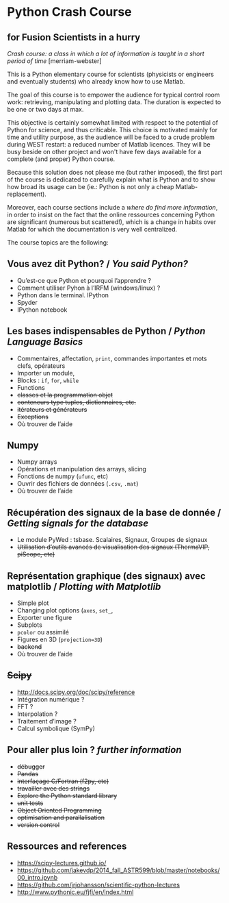 # Python Crash Course 
## for Fusion Scientists in a hurry

_Crash course: a class in which a lot of information is taught in a short period of time_ [merriam-webster]

This is a Python elementary course for scientists (physicists or engineers and eventually students) who already know how to use Matlab.
 
The goal of this course is to empower the audience for typical control room work: retrieving, manipulating and plotting data. The duration is expected to be one or two days at max. 

This objective is certainly somewhat limited with respect to the potential of Python for science, and thus criticable. This choice is motivated mainly for time and utility purpose, as the audience will be faced to a crude problem during WEST restart: a reduced number of Matlab licences. They will be busy beside on other project and won't have few days available for a complete (and proper) Python course. 

Because this solution does not please me (but rather imposed), the first part of the course is dedicated to carefully explain what is Python and to show how broad its usage can be (ie.: Python is not only a cheap Matlab-replacement). 

Moreover, each course sections include a _where do find more information_, in order to insist on the fact that the online ressources concerning Python are significant (numerous but scattered!), which is a change in habits over Matlab for which the documentation is very well centralized.



The course topics are the following:

## Vous avez dit Python? / _You said Python?_

 - Qu’est-ce que Python et pourquoi l’apprendre ?
 - Comment utiliser Pyhon à l’IRFM (windows/linux) ?
 - Python dans le terminal. IPython
 - Spyder
 - IPython notebook

## Les bases indispensables de Python / _Python Language Basics_

- Commentaires, affectation, `print`, commandes importantes et mots clefs, opérateurs
- Importer un module,
- Blocks : `if`, `for`, `while`
- Functions
- ~~classes et la programmation objet~~
- ~~conteneurs type tuples, dictionnaires, etc.~~
- ~~itérateurs et générateurs~~
- ~~Exceptions~~
- Où trouver de l’aide

## Numpy

- Numpy arrays
- Opérations et manipulation des arrays, slicing
- Fonctions de numpy (`ufunc`, etc)
- Ouvrir des fichiers de données (`.csv`, `.mat`)
- Où trouver de l’aide

## Récupération des signaux de la base de donnée / _Getting signals for the database_

- Le module PyWed : tsbase. Scalaires, Signaux, Groupes de signaux
- ~~Utilisation d’outils avancés de visualisation des signaux (ThermaVIP, piScope, etc)~~


## Représentation graphique (des signaux) avec matplotlib / _Plotting with Matplotlib_

- Simple plot
- Changing plot options (`axes`, `set_`,
- Exporter une figure
- Subplots
- `pcolor` ou assimilé
- Figures en 3D (`projection=3D`)
- ~~backend~~
- Où trouver de l’aide




## ~~Scipy~~

- http://docs.scipy.org/doc/scipy/reference
- Intégration numérique ?
- FFT ?
- Interpolation ?
- Traitement d’image ?
- Calcul symbolique (SymPy)

## Pour aller plus loin ?  _further information_
- ~~débugger~~
- ~~Pandas~~
- ~~interfaçage C/Fortran (f2py, etc)~~
- ~~travailler avec des strings~~
- ~~Explore the Python standard library~~
- ~~unit tests~~
- ~~Object Oriented Programming~~
- ~~optimisation and parallalisation~~
- ~~version control~~

## Ressources and references

- https://scipy-lectures.github.io/
- https://github.com/jakevdp/2014_fall_ASTR599/blob/master/notebooks/00_intro.ipynb
- https://github.com/jrjohansson/scientific-python-lectures
- http://www.pythonic.eu/fjfi/en/index.html
